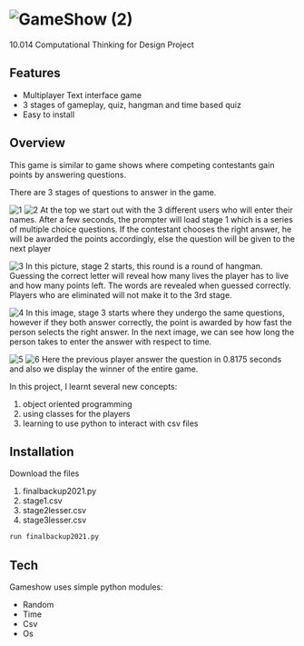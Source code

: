 # ![GameShow (2)](https://user-images.githubusercontent.com/81726240/236750476-c56a3e3b-da98-48da-bdc3-eb34745125dc.png)

10.014 Computational Thinking for Design Project

## Features

- Multiplayer Text interface game
- 3 stages of gameplay, quiz, hangman and time based quiz
- Easy to install

## Overview
This game is similar to game shows where competing contestants gain points by answering questions. 

There are 3 stages of questions to answer in the game.

![1](https://user-images.githubusercontent.com/81726240/236749822-bb5149b9-4cd6-40fa-8fc7-10b77e0c90b2.png)
![2](https://user-images.githubusercontent.com/81726240/236749862-790e5f88-a240-46ea-9c40-b445d8c37e6d.png)
At the top we start out with the 3 different users who will enter their names. After a few seconds, the prompter will load stage 1 which is a series of multiple choice questions. If the contestant chooses the right answer, he will be awarded the points accordingly, else the question will be given to the next player

![3](https://user-images.githubusercontent.com/81726240/236749954-b3c08c99-9382-4ce6-846a-eae78e5cb23c.png)
In this picture, stage 2 starts, this round is a round of hangman. Guessing the correct letter will reveal how many lives the player has to live and how many points left. The words are revealed when guessed correctly. Players who are eliminated will not make it to the 3rd stage. 

![4](https://user-images.githubusercontent.com/81726240/236750066-3bc62743-9322-4b5a-b60b-df06015b7152.png)
In this image, stage 3 starts where they undergo the same questions, however if they both answer correctly, the point is awarded by how fast the person selects the right answer. In the next image, we can see how long the person takes to enter the answer with respect to time.

![5](https://user-images.githubusercontent.com/81726240/236750146-d6b937c3-9bbd-4047-9dc0-2a3abb51425a.png)
![6](https://user-images.githubusercontent.com/81726240/236750166-3fef459f-3920-4ba9-aa2a-562ff1f0ed81.png)
Here the previous player answer the question in 0.8175 seconds and also we display the winner of the entire game. 


In this project, I learnt several new concepts:
1. object oriented programming
2. using classes for the players
3. learning to use python to interact with csv files

## Installation

Download the files
1. finalbackup2021.py
2. stage1.csv
3. stage2lesser.csv
4. stage3lesser.csv

```sh
run finalbackup2021.py
```

## Tech

Gameshow uses simple python modules:

- Random
- Time
- Csv
- Os

